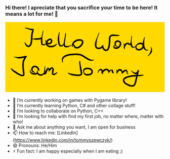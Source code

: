 ### Hi there! I apreciate that you sacrifice your time to be here! It means a lot for me! 👋
![Github logo](/logo.png)

- 🔭 I’m currently working on games with Pygame library!
- 🌱 I’m currently learning Python, C# and other collage stuff!
- 👯 I’m looking to collaborate on Python, C++
- 🤔 I’m looking for help with find my first job, no matter where, matter with who!
- 💬 Ask me about anything you want, I am open for business
- 📫 How to reach me: [LinkedIn] (https://www.linkedin.com/in/tommyszewczyk/)
- 😄 Pronouns: He/Him
- ⚡ Fun fact: I am happy especially when I am eating ;) 

